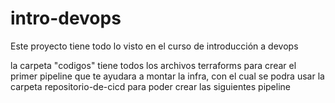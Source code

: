 # intro-devops

Este proyecto tiene todo lo visto en el curso de introducción a devops

la carpeta "codigos" tiene todos los archivos terraforms para crear el primer pipeline que te ayudara a montar la infra, con el cual se podra usar la carpeta repositorio-de-cicd para poder crear las siguientes pipeline